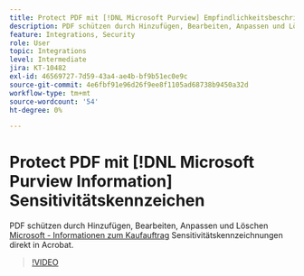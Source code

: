 ```yaml
---
title: Protect PDF mit [!DNL Microsoft Purview] Empfindlichkeitsbeschriftungen
description: PDF schützen durch Hinzufügen, Bearbeiten, Anpassen und Löschen [!DNL Microsoft Purview] Empfindlichkeit Beschriftungen direkt in Acrobat
feature: Integrations, Security
role: User
topic: Integrations
level: Intermediate
jira: KT-10482
exl-id: 46569727-7d59-43a4-ae4b-bf9b51ec0e9c
source-git-commit: 4e6fbf91e96d26f9ee8f1105ad68738b9450a32d
workflow-type: tm+mt
source-wordcount: '54'
ht-degree: 0%

---
```


# Protect PDF mit [!DNL Microsoft Purview Information] Sensitivitätskennzeichen

PDF schützen durch Hinzufügen, Bearbeiten, Anpassen und Löschen [Microsoft - Informationen zum Kaufauftrag](https://learn.microsoft.com/en-us/microsoft-365/compliance/information-protection?view=o365-worldwide) Sensitivitätskennzeichnungen direkt in Acrobat.

>[!VIDEO](https://video.tv.adobe.com/v/3410552?quality=12&learn=on&hidetitle=true)
